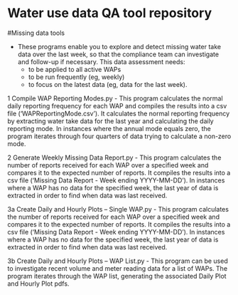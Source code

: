 # Water use data QA tool repository

#Missing data tools
-	These programs enable you to explore and detect missing water take data over the last week, so that the compliance team can investigate and follow-up if necessary. This data assessment needs:
	-	to be applied to all active WAPs
	-	to be run frequently (eg, weekly)
	-	to focus on the latest data (eg, data for the last week).

1	Compile WAP Reporting Modes.py
	-	This program calculates the normal daily reporting frequency for each WAP and compiles the results into a csv file (‘WAPReportingMode.csv’). It calculates the normal reporting frequency by extracting water take data for the last year and calculating the daily reporting mode. In instances where the annual mode equals zero, the program iterates through four quarters of data trying to calculate a non-zero mode.

2	Generate Weekly Missing Data Report.py
	-	This program calculates the number of reports received for each WAP over a specified week and compares it to the expected number of reports. It compiles the results into a csv file (‘Missing Data Report - Week ending YYYY-MM-DD’). In instances where a WAP has no data for the specified week, the last year of data is extracted in order to find when data was last received.
	
3a	Create Daily and Hourly Plots – Single WAP.py
	-	This program calculates the number of reports received for each WAP over a specified week and compares it to the expected number of reports. It compiles the results into a csv file (‘Missing Data Report - Week ending YYYY-MM-DD’). In instances where a WAP has no data for the specified week, the last year of data is extracted in order to find when data was last received.
	
3b	Create Daily and Hourly Plots – WAP List.py
	-	This program can be used to investigate recent volume and meter reading data for a list of WAPs. The program iterates through the WAP list, generating the associated Daily Plot and Hourly Plot pdfs.